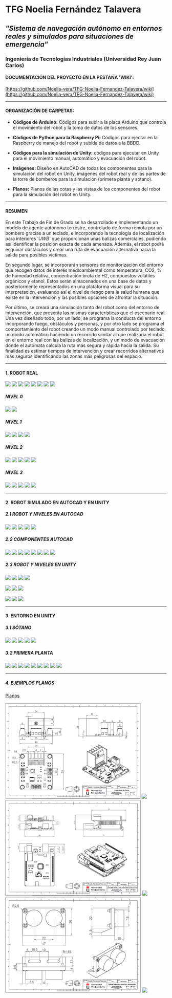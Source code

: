# TFG Noelia Fernández Talavera

## _"Sistema de navegación autónomo en entornos reales y simulados para situaciones de emergencia"_

### Ingeniería de Tecnologías Industriales (Universidad Rey Juan Carlos)

#### DOCUMENTACIÓN DEL PROYECTO EN LA PESTAÑA 'WIKI':

[https://github.com/Noelia-vera/TFG-Noelia-Fernandez-Talavera/wiki](https://github.com/Noelia-vera/TFG-Noelia-Fernandez-Talavera/wiki)

</p>

***

#### ORGANIZACIÓN DE CARPETAS:

* **Códigos de Arduino:** Códigos para subir a la placa Arduino que controla el movimiento del robot y la toma de datos de los sensores.

* **Códigos de Python para la Raspberry Pi:**  Códigos para ejectar en la Raspberry de manejo del robot y subida de datos a la BBDD.

* **Códigos para la simulación de Unity:** códigos para ejecutar en Unity para el movimiento manual, automático y evacuación del robot.
* **Imágenes:** Diseño en AutoCAD de todos los componentes para la simulación del robot en Unity, imágenes del robot real y de las partes de la torre de bomberos para la simulación (primera planta y sótano).
* **Planos:** Planos de las cotas y las vistas de los componentes del robot para la simulación del robot en Unity.

***

#### RESUMEN

En este Trabajo de Fin de Grado se ha desarrollado e implementando un modelo de agente autónomo terrestre, controlado de forma remota por un bombero gracias a un teclado, e incorporando la tecnología de localización para interiores ‘*UWB’* que proporcionan unas balizas comerciales, pudiendo así identificar la posición exacta de cada amenaza. Además, el robot podrá esquivar obstáculos y crear una ruta de evacuación alternativa hacia la salida para posibles víctimas.

En segundo lugar, se incorporarán sensores de monitorización del entorno que recogen datos de interés medioambiental como temperatura, CO2, % de humedad relativa, concentración bruta de H2, compuestos volátiles orgánicos y etanol. Estos serán almacenados en una base de datos y posteriormente representados en una plataforma visual para su interpretación, evaluando así el nivel de riesgo para la salud humana que existe en la intervención y las posibles opciones de afrontar la situación.

Por último, se creará una simulación tanto del robot como del entorno de intervención, que presenta las mismas características que el escenario real. Una vez diseñado todo, por un lado, se programa la conducta del entorno incorporando fuego, obstáculos y personas, y por otro lado se programa el comportamiento del robot creando un modo manual controlado por teclado, un modo automático haciendo un recorrido similar al que realizaría el robot en el entorno real con las balizas de localización, y un modo de evacuación donde el autómata calcula la ruta más segura y rápida hacia la salida. Su finalidad es estimar tiempos de intervención y crear recorridos alternativos más seguros identificando las zonas más peligrosas del espacio.

***

#### 1. ROBOT REAL

<p algin="center">
    <img src="https://github.com/Noelia-vera/TFG-Noelia-Fernandez-Talavera/blob/main/Im%C3%A1genes/Robot/Real/Small/Robot_alzado.jpg">
    <img src="https://github.com/Noelia-vera/TFG-Noelia-Fernandez-Talavera/blob/main/Im%C3%A1genes/Robot/Real/Small/Robot_perfil%20(2).jpg">
    <img src="https://github.com/Noelia-vera/TFG-Noelia-Fernandez-Talavera/blob/main/Im%C3%A1genes/Robot/Real/Small/Robot_alzadot.jpg">
    <img src="https://github.com/Noelia-vera/TFG-Noelia-Fernandez-Talavera/blob/main/Im%C3%A1genes/Robot/Real/Small/Robot_perfil.jpg">
    <img src="https://github.com/Noelia-vera/TFG-Noelia-Fernandez-Talavera/blob/main/Im%C3%A1genes/Robot/Real/Small/Robot_perspectiva%20(2).jpg">
    <img src="https://github.com/Noelia-vera/TFG-Noelia-Fernandez-Talavera/blob/main/Im%C3%A1genes/Robot/Real/Small/Robot_perspectiva%20(3).jpg">
    <img src="https://github.com/Noelia-vera/TFG-Noelia-Fernandez-Talavera/blob/main/Im%C3%A1genes/Robot/Real/Small/Robot_perspectiva%20(4).jpg">
    <img src="https://github.com/Noelia-vera/TFG-Noelia-Fernandez-Talavera/blob/main/Im%C3%A1genes/Robot/Real/Small/Robot_perspectiva.jpg">
</p>


#####	NIVEL 0

<p algin="center">
    <img src="https://github.com/Noelia-vera/TFG-Noelia-Fernandez-Talavera/blob/main/Im%C3%A1genes/Robot/Real/Small/N0detalle.jpg">
    <img src="https://github.com/Noelia-vera/TFG-Noelia-Fernandez-Talavera/blob/main/Im%C3%A1genes/Robot/Real/Small/N0detalle%20(2).jpg">
</p>



##### 	NIVEL 1

<p algin="center">
    <img src="https://github.com/Noelia-vera/TFG-Noelia-Fernandez-Talavera/blob/main/Im%C3%A1genes/Robot/Real/Small/N1planta.jpg">
    <img src="https://github.com/Noelia-vera/TFG-Noelia-Fernandez-Talavera/blob/main/Im%C3%A1genes/Robot/Real/Small/N1perfil.jpg">
    <img src="https://github.com/Noelia-vera/TFG-Noelia-Fernandez-Talavera/blob/main/Im%C3%A1genes/Robot/Real/Small/N1detalle.jpg">
    <img src="https://github.com/Noelia-vera/TFG-Noelia-Fernandez-Talavera/blob/main/Im%C3%A1genes/Robot/Real/Small/N1detalle%20(2).jpg">
</p>



##### 	NIVEL 2

<p algin="center">
    <img src="https://github.com/Noelia-vera/TFG-Noelia-Fernandez-Talavera/blob/main/Im%C3%A1genes/Robot/Real/Small/N2tapa.jpg">
    <img src="https://github.com/Noelia-vera/TFG-Noelia-Fernandez-Talavera/blob/main/Im%C3%A1genes/Robot/Real/Small/N2planta.jpg">
    <img src="https://github.com/Noelia-vera/TFG-Noelia-Fernandez-Talavera/blob/main/Im%C3%A1genes/Robot/Real/Small/N2perfil%20(2).jpg">
    <img src="https://github.com/Noelia-vera/TFG-Noelia-Fernandez-Talavera/blob/main/Im%C3%A1genes/Robot/Real/Small/N2detalle.jpg">
    <img src="https://github.com/Noelia-vera/TFG-Noelia-Fernandez-Talavera/blob/main/Im%C3%A1genes/Robot/Real/Small/N2despejado.jpg">
</p>



##### 	NIVEL 3

<p algin="center">
    <img src="https://github.com/Noelia-vera/TFG-Noelia-Fernandez-Talavera/blob/main/Im%C3%A1genes/Robot/Real/Small/N3perfil%20(3).jpg">
    <img src="https://github.com/Noelia-vera/TFG-Noelia-Fernandez-Talavera/blob/main/Im%C3%A1genes/Robot/Real/Small/N3perfil%20(2).jpg">
    <img src="https://github.com/Noelia-vera/TFG-Noelia-Fernandez-Talavera/blob/main/Im%C3%A1genes/Robot/Real/Small/N3perfil.jpg">
    <img src="https://github.com/Noelia-vera/TFG-Noelia-Fernandez-Talavera/blob/main/Im%C3%A1genes/Robot/Real/Small/N3detalle.jpg">
    <img src="https://github.com/Noelia-vera/TFG-Noelia-Fernandez-Talavera/blob/main/Im%C3%A1genes/Robot/Real/Small/N3frente.jpg">
</p>




***

#### 2. ROBOT SIMULADO EN AUTOCAD Y EN UNITY

#####		2.1 ROBOT Y NIVELES EN AUTOCAD

<p algin="center">
    <img src="https://github.com/Noelia-vera/TFG-Noelia-Fernandez-Talavera/blob/main/Im%C3%A1genes/Robot/Simulado_AutoCAD/Small/robot_montado.PNG">
    <img src="https://github.com/Noelia-vera/TFG-Noelia-Fernandez-Talavera/blob/main/Im%C3%A1genes/Robot/Simulado_AutoCAD/Small/Robot_montado2.PNG">
     <img src="https://github.com/Noelia-vera/TFG-Noelia-Fernandez-Talavera/blob/main/Im%C3%A1genes/Robot/Simulado_AutoCAD/Small/Chasis.PNG">   
    <img src="https://github.com/Noelia-vera/TFG-Noelia-Fernandez-Talavera/blob/main/Im%C3%A1genes/Robot/Simulado_AutoCAD/Small/Nivel%200_1.PNG">
    <img src="https://github.com/Noelia-vera/TFG-Noelia-Fernandez-Talavera/blob/main/Im%C3%A1genes/Robot/Simulado_AutoCAD/Small/Nivel2.PNG">
</p>


##### 	2.2 COMPONENTES AUTOCAD

<p algin="center">
    <img src="https://github.com/Noelia-vera/TFG-Noelia-Fernandez-Talavera/blob/main/Im%C3%A1genes/Robot/Simulado_AutoCAD/Small/Arduino.PNG">
    <img src="https://github.com/Noelia-vera/TFG-Noelia-Fernandez-Talavera/blob/main/Im%C3%A1genes/Robot/Simulado_AutoCAD/Small/Pozyx.PNG">
    <img src="https://github.com/Noelia-vera/TFG-Noelia-Fernandez-Talavera/blob/main/Im%C3%A1genes/Robot/Simulado_AutoCAD/Small/Pozyx_Arduino.PNG">
    <img src="https://github.com/Noelia-vera/TFG-Noelia-Fernandez-Talavera/blob/main/Im%C3%A1genes/Robot/Simulado_AutoCAD/Small/Raspberry.PNG">
     <img src="https://github.com/Noelia-vera/TFG-Noelia-Fernandez-Talavera/blob/main/Im%C3%A1genes/Robot/Simulado_AutoCAD/Small/Sensor_gas.PNG">
    <img src="https://github.com/Noelia-vera/TFG-Noelia-Fernandez-Talavera/blob/main/Im%C3%A1genes/Robot/Simulado_AutoCAD/Small/Temperatura.PNG">
    <img src="https://github.com/Noelia-vera/TFG-Noelia-Fernandez-Talavera/blob/main/Im%C3%A1genes/Robot/Simulado_AutoCAD/Small/Ultrasonidos_soporte.PNG">
    <img src="https://github.com/Noelia-vera/TFG-Noelia-Fernandez-Talavera/blob/main/Im%C3%A1genes/Robot/Simulado_AutoCAD/Small/Protoboard.PNG">
</p>



##### 2.3 ROBOT Y NIVELES EN UNITY

<p algin="center">
    <img src="https://github.com/Noelia-vera/TFG-Noelia-Fernandez-Talavera/blob/main/Im%C3%A1genes/Robot/Simulado_Unity/Small/perfili.png">
    <img src="https://github.com/Noelia-vera/TFG-Noelia-Fernandez-Talavera/blob/main/Im%C3%A1genes/Robot/Simulado_Unity/Small/alzado.png">
    <img src="https://github.com/Noelia-vera/TFG-Noelia-Fernandez-Talavera/blob/main/Im%C3%A1genes/Robot/Simulado_Unity/Small/perfild.png">
    <img src="https://github.com/Noelia-vera/TFG-Noelia-Fernandez-Talavera/blob/main/Im%C3%A1genes/Robot/Simulado_Unity/Small/alzadot.png">
</p>
<p algin="center">
    <img src="https://github.com/Noelia-vera/TFG-Noelia-Fernandez-Talavera/blob/main/Im%C3%A1genes/Robot/Simulado_Unity/Small/persp%20(2).PNG">
	<img src="https://github.com/Noelia-vera/TFG-Noelia-Fernandez-Talavera/blob/main/Im%C3%A1genes/Robot/Simulado_Unity/Small/persp2.png">
	<img src="https://github.com/Noelia-vera/TFG-Noelia-Fernandez-Talavera/blob/main/Im%C3%A1genes/Robot/Simulado_Unity/Small/persp%20(4).PNG">
    </p>

<p algin="center">   
    <img src="https://github.com/Noelia-vera/TFG-Noelia-Fernandez-Talavera/blob/main/Im%C3%A1genes/Robot/Simulado_Unity/Small/detalles1.PNG">
   <img src="https://github.com/Noelia-vera/TFG-Noelia-Fernandez-Talavera/blob/main/Im%C3%A1genes/Robot/Simulado_Unity/Small/N1.PNG">
    <img src="https://github.com/Noelia-vera/TFG-Noelia-Fernandez-Talavera/blob/main/Im%C3%A1genes/Robot/Simulado_Unity/Small/N2.png">
    </p>


***


#### 3. ENTORNO EN UNITY

##### 3.1 SÓTANO

<p algin="center">
    <img src="https://github.com/Noelia-vera/TFG-Noelia-Fernandez-Talavera/blob/main/Im%C3%A1genes/Entorno/Simulado_Unity/Sotano/Small/Sotano_planta.PNG">
    <img src="https://github.com/Noelia-vera/TFG-Noelia-Fernandez-Talavera/blob/main/Im%C3%A1genes/Entorno/Simulado_Unity/Sotano/Small/sotano1.PNG">
    <img src="https://github.com/Noelia-vera/TFG-Noelia-Fernandez-Talavera/blob/main/Im%C3%A1genes/Entorno/Simulado_Unity/Sotano/Small/sotano2.PNG">
    <img src="https://github.com/Noelia-vera/TFG-Noelia-Fernandez-Talavera/blob/main/Im%C3%A1genes/Entorno/Simulado_Unity/Sotano/Small/sotano3.PNG">
        <img src="https://github.com/Noelia-vera/TFG-Noelia-Fernandez-Talavera/blob/main/Im%C3%A1genes/Entorno/Simulado_Unity/Sotano/Small/sotano5.PNG">
</p>

##### 3.2 PRIMERA PLANTA

<p algin="center">
    <img src="https://github.com/Noelia-vera/TFG-Noelia-Fernandez-Talavera/blob/main/Im%C3%A1genes/Entorno/Simulado_Unity/Primera_planta/Small/planta1.PNG">
    <img src="https://github.com/Noelia-vera/TFG-Noelia-Fernandez-Talavera/blob/main/Im%C3%A1genes/Entorno/Simulado_Unity/Primera_planta/Small/planta14.PNG">
    <img src="https://github.com/Noelia-vera/TFG-Noelia-Fernandez-Talavera/blob/main/Im%C3%A1genes/Entorno/Simulado_Unity/Primera_planta/Small/planta13.PNG">
    <img src="https://github.com/Noelia-vera/TFG-Noelia-Fernandez-Talavera/blob/main/Im%C3%A1genes/Entorno/Simulado_Unity/Primera_planta/Small/planta3.PNG">
    <img src="https://github.com/Noelia-vera/TFG-Noelia-Fernandez-Talavera/blob/main/Im%C3%A1genes/Entorno/Simulado_Unity/Primera_planta/Small/planta4.PNG">
    <img src="https://github.com/Noelia-vera/TFG-Noelia-Fernandez-Talavera/blob/main/Im%C3%A1genes/Entorno/Simulado_Unity/Primera_planta/Small/planta7.PNG">
     <img src=" https://github.com/Noelia-vera/TFG-Noelia-Fernandez-Talavera/blob/main/Im%C3%A1genes/Entorno/Simulado_Unity/Primera_planta/Small/planta10.PNG.PNG">
     <img src=" https://github.com/Noelia-vera/TFG-Noelia-Fernandez-Talavera/blob/main/Im%C3%A1genes/Entorno/Simulado_Unity/Primera_planta/Small/planta11.PNG.PNG">
    <img src="https://github.com/Noelia-vera/TFG-Noelia-Fernandez-Talavera/blob/main/Im%C3%A1genes/Entorno/Simulado_Unity/Primera_planta/Small/planta8.PNG">
</p>


***

##### 4. EJEMPLOS PLANOS

[Planos](https://github.com/Noelia-vera/TFG-Noelia-Fernandez-Talavera/tree/main/Planos)

<p algin="center">
    <img src="https://github.com/Noelia-vera/TFG-Noelia-Fernandez-Talavera/blob/main/Planos/Small/Plano_cotas_Controlador.PNG">
    <img src="https://github.com/Noelia-vera/TFG-Noelia-Fernandez-Talavera/blob/main/Planos/Small/Plano_dise%C3%B1o_Controlador.PNG">
    <img src="https://github.com/Noelia-vera/TFG-Noelia-Fernandez-Talavera/blob/main/Planos/Small/Plano_cotas_PozyxArduino.PNG">
    <img src="https://github.com/Noelia-vera/TFG-Noelia-Fernandez-Talavera/blob/main/Planos/Small/Plano_dise%C3%B1o_PozyxArduino.PNG">
    <img src="https://github.com/Noelia-vera/TFG-Noelia-Fernandez-Talavera/blob/main/Planos/Small/Plano_cotas_Ultrasonidos_Soporte.PNG">
    <img src="https://github.com/Noelia-vera/TFG-Noelia-Fernandez-Talavera/blob/main/Planos/Small/Plano_dise%C3%B1o_Ultrasonidos_Soporte.PNG">
</p>

